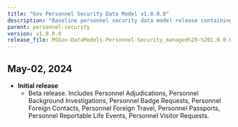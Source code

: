 ```yaml
---
title: "Gov Personnel Security Data Model v1.0.0.0"
description: "Baseline personnel security data model release containing initial tables for adjudication, investigations, passports, and related personnel workflows."
parent: personnel-security
version: v1.0.0.0
release_file: MSGov-DataModels-Personnel-Security_managed%20-%201.0.0.0.zip
---
```


## May-02, 2024

-   **Initial release**
    - Beta release. Includes Personnel Adjudications, Personnel Background Investigations, Personnel Badge Requests, Personnel Foreign Contacts, Personnel Foreign Travel, Personnel Passports, Personnel Reportable Life Events, Personnel Visitor Requests.
